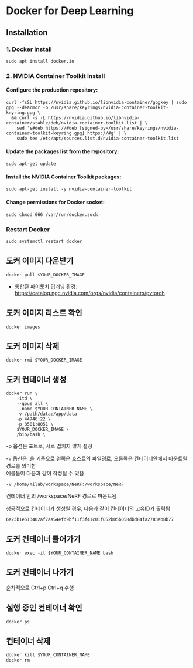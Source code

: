 # Docker for Deep Learning

## Installation

### 1. Docker install

```
sudo apt install docker.io
```

### 2. NVIDIA Container Toolkit install

#### Configure the production repository:
```
curl -fsSL https://nvidia.github.io/libnvidia-container/gpgkey | sudo gpg --dearmor -o /usr/share/keyrings/nvidia-container-toolkit-keyring.gpg \
  && curl -s -L https://nvidia.github.io/libnvidia-container/stable/deb/nvidia-container-toolkit.list | \
    sed 's#deb https://#deb [signed-by=/usr/share/keyrings/nvidia-container-toolkit-keyring.gpg] https://#g' | \
    sudo tee /etc/apt/sources.list.d/nvidia-container-toolkit.list
```
#### Update the packages list from the repository:
```
sudo apt-get update
```
#### Install the NVIDIA Container Toolkit packages:
```
sudo apt-get install -y nvidia-container-toolkit
```
#### Change permissions for Docker socket:
```
sudo chmod 666 /var/run/docker.sock
```
### Restart Docker
```
sudo systemctl restart docker
```

## 도커 이미지 다운받기
```
docker pull $YOUR_DOCKER_IMAGE
```

* 통합된 파이토치 딥러닝 환경: https://catalog.ngc.nvidia.com/orgs/nvidia/containers/pytorch

## 도커 이미지 리스트 확인
```
docker images
```
## 도커 이미지 삭제
```
docker rmi $YOUR_DOCKER_IMAGE
```

## 도커 컨테이너 생성

```
docker run \
    -itd \
    --gpus all \
    --name $YOUR_CONTAINER_NAME \
    -v /path/data:/app/data
    -p 44746:22 \
    -p 8501:8051 \
    $YOUR_DOCKER_IMAGE \
    /bin/bash \
```

-p 옵션은 포트로, 서로 겹치지 않게 설정

-v 옵션은 :을 기준으로 왼쪽은 호스트의 파일경로, 오른쪽은 컨테이너안에서 마운트될 경로를 의미함  
예를들어 다음과 같이 작성될 수 있음

```
-v /home/milab/workspace/NeRF:/workspace/NeRF
```
컨테이너 안의 /workspace/NeRF 경로로 마운트됨

성공적으로 컨테이너가 생성될 경우, 다음과 같이 컨테이너의 고유ID가 출력됨
```
6a23b1e513402af7aa54efd9bf11f3f41c01f052b05b058dbd84fa2783eb8b77
```
## 도커 컨테이너 들어가기
```
docker exec -it $YOUR_CONTAINER_NAME bash
```

## 도커 컨테이너 나가기
순차적으로 Ctrl+p Ctrl+q 수행

## 실행 중인 컨테이너 확인

```
docker ps 
```

## 컨테이너 삭제

```
docker kill $YOUR_CONTAINER_NAME
docker rm 
```
